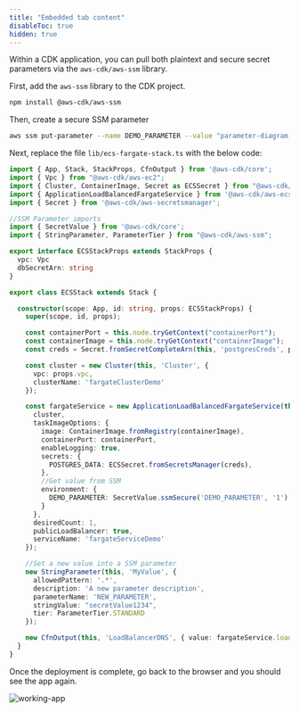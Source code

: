 ```yaml
---
title: "Embedded tab content"
disableToc: true
hidden: true
---
```


Within a CDK application, you can pull both plaintext and secure secret parameters via the `aws-cdk/aws-ssm` library.

First, add the `aws-ssm` library to the CDK project.

```bash
npm install @aws-cdk/aws-ssm
```

Then, create a secure SSM parameter
```bash
aws ssm put-parameter --name DEMO_PARAMETER --value "parameter-diagram.png" --type SecureString
```

Next, replace the file `lib/ecs-fargate-stack.ts` with the below code:

```typescript
import { App, Stack, StackProps, CfnOutput } from '@aws-cdk/core';
import { Vpc } from "@aws-cdk/aws-ec2";
import { Cluster, ContainerImage, Secret as ECSSecret } from "@aws-cdk/aws-ecs";
import { ApplicationLoadBalancedFargateService } from '@aws-cdk/aws-ecs-patterns';
import { Secret } from '@aws-cdk/aws-secretsmanager';

//SSM Parameter imports
import { SecretValue } from '@aws-cdk/core';
import { StringParameter, ParameterTier } from "@aws-cdk/aws-ssm";

export interface ECSStackProps extends StackProps {
  vpc: Vpc
  dbSecretArn: string
}

export class ECSStack extends Stack {

  constructor(scope: App, id: string, props: ECSStackProps) {
    super(scope, id, props);

    const containerPort = this.node.tryGetContext("containerPort");
    const containerImage = this.node.tryGetContext("containerImage");
    const creds = Secret.fromSecretCompleteArn(this, 'postgresCreds', props.dbSecretArn);

    const cluster = new Cluster(this, 'Cluster', {
      vpc: props.vpc,
      clusterName: 'fargateClusterDemo'
    });

    const fargateService = new ApplicationLoadBalancedFargateService(this, "fargateService", {
      cluster,
      taskImageOptions: {
        image: ContainerImage.fromRegistry(containerImage),
        containerPort: containerPort,
        enableLogging: true,
        secrets: {
          POSTGRES_DATA: ECSSecret.fromSecretsManager(creds),
        },
        //Get value from SSM
        environment: {
          DEMO_PARAMETER: SecretValue.ssmSecure('DEMO_PARAMETER', '1').toString()
        }
      },
      desiredCount: 1,
      publicLoadBalancer: true,
      serviceName: 'fargateServiceDemo'
    });

    //Set a new value into a SSM parameter
    new StringParameter(this, 'MyValue', {
      allowedPattern: '.*',
      description: 'A new parameter description',
      parameterName: 'NEW_PARAMETER',
      stringValue: "secretValue1234",
      tier: ParameterTier.STANDARD
    });

    new CfnOutput(this, 'LoadBalancerDNS', { value: fargateService.loadBalancer.loadBalancerDnsName });
  }
}
```

Once the deployment is complete, go back to the browser and you should see the app again.  

![working-app](/images/secrets-parameter-store-working.png)